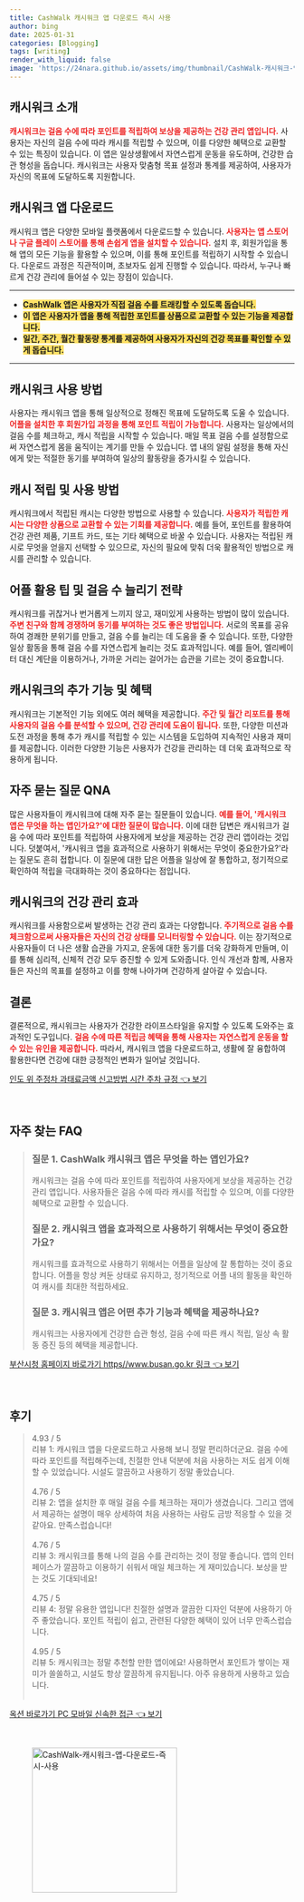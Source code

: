 ```yaml
---
title: CashWalk 캐시워크 앱 다운로드 즉시 사용
author: bing
date: 2025-01-31
categories: [Blogging]
tags: [writing]
render_with_liquid: false
image: 'https://24nara.github.io/assets/img/thumbnail/CashWalk-캐시워크-앱-다운로드-즉시-사용.webp'
---
```



<h2 id='캐시워크 소개'>캐시워크 소개</h2>

<p><b><span style="color: #ee2323;">캐시워크는 걸음 수에 따라 포인트를 적립하여 보상을 제공하는 건강 관리 앱입니다.</span></b> 사용자는 자신의 걸음 수에 따라 캐시를 적립할 수 있으며, 이를 다양한 혜택으로 교환할 수 있는 특징이 있습니다. 이 앱은 일상생활에서 자연스럽게 운동을 유도하며, 건강한 습관 형성을 돕습니다. 캐시워크는 사용자 맞춤형 목표 설정과 통계를 제공하여, 사용자가 자신의 목표에 도달하도록 지원합니다.</p>

<h2 id='캐시워크 앱 다운로드'>캐시워크 앱 다운로드</h2>

<p>캐시워크 앱은 다양한 모바일 플랫폼에서 다운로드할 수 있습니다. <b><span style="color: #ee2323;">사용자는 앱 스토어나 구글 플레이 스토어를 통해 손쉽게 앱을 설치할 수 있습니다.</span></b> 설치 후, 회원가입을 통해 앱의 모든 기능을 활용할 수 있으며, 이를 통해 포인트를 적립하기 시작할 수 있습니다. 다운로드 과정은 직관적이며, 초보자도 쉽게 진행할 수 있습니다. 따라서, 누구나 빠르게 건강 관리에 들어설 수 있는 장점이 있습니다.</p>

<hr />

<ul>
    <li><b><span style="background-color: #ffe066;">CashWalk 앱은 사용자가 직접 걸음 수를 트래킹할 수 있도록 돕습니다.</span></b></li>
    <li><b><span style="background-color: #ffe066;">이 앱은 사용자가 앱을 통해 적립한 포인트를 상품으로 교환할 수 있는 기능을 제공합니다.</span></b></li>
    <li><b><span style="background-color: #ffe066;">일간, 주간, 월간 활동량 통계를 제공하여 사용자가 자신의 건강 목표를 확인할 수 있게 돕습니다.</span></b></li>
</ul>

<hr />

<h2 id='캐시워크 사용 방법'>캐시워크 사용 방법</h2>

<p>사용자는 캐시워크 앱을 통해 일상적으로 정해진 목표에 도달하도록 도울 수 있습니다. <b><span style="color: #ee2323;">어플을 설치한 후 회원가입 과정을 통해 포인트 적립이 가능합니다.</span></b> 사용자는 일상에서의 걸음 수를 체크하고, 캐시 적립을 시작할 수 있습니다. 매일 목표 걸음 수를 설정함으로써 자연스럽게 몸을 움직이는 계기를 만들 수 있습니다. 앱 내의 알림 설정을 통해 자신에게 맞는 적절한 동기를 부여하여 일상의 활동량을 증가시킬 수 있습니다.</p>

<h2 id='캐시 적립 및 사용 방법'>캐시 적립 및 사용 방법</h2>

<p>캐시워크에서 적립된 캐시는 다양한 방법으로 사용할 수 있습니다. <b><span style="color: #ee2323;">사용자가 적립한 캐시는 다양한 상품으로 교환할 수 있는 기회를 제공합니다.</span></b> 예를 들어, 포인트를 활용하여 건강 관련 제품, 기프트 카드, 또는 기타 혜택으로 바꿀 수 있습니다. 사용자는 적립된 캐시로 무엇을 얻을지 선택할 수 있으므로, 자신의 필요에 맞춰 더욱 활용적인 방법으로 캐시를 관리할 수 있습니다.</p>

<h2 id='어플 활용 팁 및 걸음 수 늘리기 전략'>어플 활용 팁 및 걸음 수 늘리기 전략</h2>

<p>캐시워크를 귀찮거나 번거롭게 느끼지 않고, 재미있게 사용하는 방법이 많이 있습니다. <b><span style="color: #ee2323;">주변 친구와 함께 경쟁하며 동기를 부여하는 것도 좋은 방법입니다.</span></b> 서로의 목표를 공유하여 경쾌한 분위기를 만들고, 걸음 수를 늘리는 데 도움을 줄 수 있습니다. 또한, 다양한 일상 활동을 통해 걸음 수를 자연스럽게 늘리는 것도 효과적입니다. 예를 들어, 엘리베이터 대신 계단을 이용하거나, 가까운 거리는 걸어가는 습관을 기르는 것이 중요합니다.</p>

<h2 id='캐시워크의 추가 기능 및 혜택'>캐시워크의 추가 기능 및 혜택</h2>

<p>캐시워크는 기본적인 기능 외에도 여러 혜택을 제공합니다. <b><span style="color: #ee2323;">주간 및 월간 리포트를 통해 사용자의 걸음 수를 분석할 수 있으며, 건강 관리에 도움이 됩니다.</span></b> 또한, 다양한 미션과 도전 과정을 통해 추가 캐시를 적립할 수 있는 시스템을 도입하여 지속적인 사용과 재미를 제공합니다. 이러한 다양한 기능은 사용자가 건강을 관리하는 데 더욱 효과적으로 작용하게 됩니다.</p>

<h2 id='자주 묻는 질문 QNA'>자주 묻는 질문 QNA</h2>

<p>많은 사용자들이 캐시워크에 대해 자주 묻는 질문들이 있습니다. <b><span style="color: #ee2323;">예를 들어, '캐시워크 앱은 무엇을 하는 앱인가요?'에 대한 질문이 많습니다.</span></b> 이에 대한 답변은 캐시워크가 걸음 수에 따라 포인트를 적립하여 사용자에게 보상을 제공하는 건강 관리 앱이라는 것입니다. 덧붙여서, '캐시워크 앱을 효과적으로 사용하기 위해서는 무엇이 중요한가요?'라는 질문도 흔히 접합니다. 이 질문에 대한 답은 어플을 일상에 잘 통합하고, 정기적으로 확인하여 적립을 극대화하는 것이 중요하다는 점입니다.</p>

<h2 id='캐시워크의 건강 관리 효과'>캐시워크의 건강 관리 효과</h2>

<p>캐시워크를 사용함으로써 발생하는 건강 관리 효과는 다양합니다. <b><span style="color: #ee2323;">주기적으로 걸음 수를 체크함으로써 사용자들은 자신의 건강 상태를 모니터링할 수 있습니다.</span></b> 이는 장기적으로 사용자들이 더 나은 생활 습관을 가지고, 운동에 대한 동기를 더욱 강화하게 만들며, 이를 통해 심리적, 신체적 건강 모두 증진할 수 있게 도와줍니다. 인식 개선과 함께, 사용자들은 자신의 목표를 설정하고 이를 향해 나아가며 건강하게 살아갈 수 있습니다.</p>

<h2 id='결론'>결론</h2>

<p>결론적으로, 캐시워크는 사용자가 건강한 라이프스타일을 유지할 수 있도록 도와주는 효과적인 도구입니다. <b><span style="color: #ee2323;">걸음 수에 따른 적립금 혜택을 통해 사용자는 자연스럽게 운동을 할 수 있는 유인을 제공합니다.</span></b> 따라서, 캐시워크 앱을 다운로드하고, 생활에 잘 융합하여 활용한다면 건강에 대한 긍정적인 변화가 일어날 것입니다.</p>


<p><a class="click-button" title="인도 위 주정차 과태료금액 신고방법 시간 주차 규정" href="https://24nara.github.io/posts/%EC%9D%B8%EB%8F%84-%EC%9C%84-%EC%A3%BC%EC%A0%95%EC%B0%A8-%EA%B3%BC%ED%83%9C%EB%A3%8C%EA%B8%88%EC%95%A1-%EC%8B%A0%EA%B3%A0%EB%B0%A9%EB%B2%95-%EC%8B%9C%EA%B0%84-%EC%A3%BC%EC%B0%A8-%EA%B7%9C%EC%A0%95/" rel="dofollow">인도 위 주정차 과태료금액 신고방법 시간 주차 규정 👈 보기</a></p><br>
<h2 id='자주_찾는_FAQ'>자주 찾는 FAQ</h2>
<div itemscope="" itemtype="https://schema.org/FAQPage"> 
<blockquote> 
<div itemscope="" itemprop="mainEntity" itemtype="https://schema.org/Question"> 
<h3 itemprop="name">질문 1. CashWalk 캐시워크 앱은 무엇을 하는 앱인가요?</h3> 
<div itemscope="" itemprop="acceptedAnswer" itemtype="https://schema.org/Answer"> 
<span itemprop="text"> 
<p>캐시워크는 걸음 수에 따라 포인트를 적립하여 사용자에게 보상을 제공하는 건강 관리 앱입니다. 사용자들은 걸음 수에 따라 캐시를 적립할 수 있으며, 이를 다양한 혜택으로 교환할 수 있습니다.</p> 
</span> 
</div> 
</div> 

<div itemscope="" itemprop="mainEntity" itemtype="https://schema.org/Question"> 
<h3 itemprop="name">질문 2. 캐시워크 앱을 효과적으로 사용하기 위해서는 무엇이 중요한가요?</h3> 
<div itemscope="" itemprop="acceptedAnswer" itemtype="https://schema.org/Answer"> 
<span itemprop="text"> 
<p>캐시워크를 효과적으로 사용하기 위해서는 어플을 일상에 잘 통합하는 것이 중요합니다. 어플을 항상 켜둔 상태로 유지하고, 정기적으로 어플 내의 활동을 확인하여 캐시를 최대한 적립하세요.</p> 
</span> 
</div> 
</div> 

<div itemscope="" itemprop="mainEntity" itemtype="https://schema.org/Question"> 
<h3 itemprop="name">질문 3. 캐시워크 앱은 어떤 추가 기능과 혜택을 제공하나요?</h3> 
<div itemscope="" itemprop="acceptedAnswer" itemtype="https://schema.org/Answer"> 
<span itemprop="text"> 
<p>캐시워크는 사용자에게 건강한 습관 형성, 걸음 수에 따른 캐시 적립, 일상 속 활동 증진 등의 혜택을 제공합니다.</p> 
</span> 
</div> 
</div> 
</blockquote> 
</div>
<p><a class="click-button" title="부산시청 홈페이지 바로가기 https//www.busan.go.kr 링크" href="https://24nara.github.io/posts/%EB%B6%80%EC%82%B0%EC%8B%9C%EC%B2%AD-%ED%99%88%ED%8E%98%EC%9D%B4%EC%A7%80-%EB%B0%94%EB%A1%9C%EA%B0%80%EA%B8%B0-httpswww.busan.go.kr-%EB%A7%81%ED%81%AC/" rel="dofollow">부산시청 홈페이지 바로가기 https//www.busan.go.kr 링크 👈 보기</a></p><br>
<h2 id='후기'>후기</h2>
<div itemscope itemtype="https://schema.org/Product">
  <blockquote>
  <div itemprop="review" itemscope itemtype="https://schema.org/Review">
      <div itemprop="reviewRating" itemscope itemtype="https://schema.org/Rating"> <span itemprop="ratingValue">4.93</span> / <span itemprop="bestRating">5</span> </div>
      <span itemprop="reviewBody">리뷰 1: 캐시워크 앱을 다운로드하고 사용해 보니 정말 편리하더군요. 걸음 수에 따라 포인트를 적립해주는데, 친절한 안내 덕분에 처음 사용하는 저도 쉽게 이해할 수 있었습니다. 시설도 깔끔하고 사용하기 정말 좋았습니다.</span>
  </div>
  <br>
  <div itemprop="review" itemscope itemtype="https://schema.org/Review">
      <div itemprop="reviewRating" itemscope itemtype="https://schema.org/Rating"> <span itemprop="ratingValue">4.76</span> / <span itemprop="bestRating">5</span> </div>
      <span itemprop="reviewBody">리뷰 2: 앱을 설치한 후 매일 걸음 수를 체크하는 재미가 생겼습니다. 그리고 앱에서 제공하는 설명이 매우 상세하여 처음 사용하는 사람도 금방 적응할 수 있을 것 같아요. 만족스럽습니다!</span>
  </div>
  <br>
  <div itemprop="review" itemscope itemtype="https://schema.org/Review">
      <div itemprop="reviewRating" itemscope itemtype="https://schema.org/Rating"> <span itemprop="ratingValue">4.76</span> / <span itemprop="bestRating">5</span> </div>
      <span itemprop="reviewBody">리뷰 3: 캐시워크를 통해 나의 걸음 수를 관리하는 것이 정말 좋습니다. 앱의 인터페이스가 깔끔하고 이용하기 쉬워서 매일 체크하는 게 재미있습니다. 보상을 받는 것도 기대되네요!</span>
  </div>
  <br>
  <div itemprop="review" itemscope itemtype="https://schema.org/Review">
      <div itemprop="reviewRating" itemscope itemtype="https://schema.org/Rating"> <span itemprop="ratingValue">4.75</span> / <span itemprop="bestRating">5</span> </div>
      <span itemprop="reviewBody">리뷰 4: 정말 유용한 앱입니다! 친절한 설명과 깔끔한 디자인 덕분에 사용하기 아주 좋았습니다. 포인트 적립이 쉽고, 관련된 다양한 혜택이 있어 너무 만족스럽습니다.</span>
  </div>
  <br>
  <div itemprop="review" itemscope itemtype="https://schema.org/Review">
      <div itemprop="reviewRating" itemscope itemtype="https://schema.org/Rating"> <span itemprop="ratingValue">4.95</span> / <span itemprop="bestRating">5</span> </div>
      <span itemprop="reviewBody">리뷰 5: 캐시워크는 정말 추천할 만한 앱이에요! 사용하면서 포인트가 쌓이는 재미가 쏠쏠하고, 시설도 항상 깔끔하게 유지됩니다. 아주 유용하게 사용하고 있습니다.</span>
  </div>
  <br>
  </blockquote>
</div>
<p><a class="click-button" title="옥션 바로가기 PC 모바일 신속한 접근" href="https://24nara.github.io/posts/%EC%98%A5%EC%85%98-%EB%B0%94%EB%A1%9C%EA%B0%80%EA%B8%B0-PC-%EB%AA%A8%EB%B0%94%EC%9D%BC-%EC%8B%A0%EC%86%8D%ED%95%9C-%EC%A0%91%EA%B7%BC/" rel="dofollow">옥션 바로가기 PC 모바일 신속한 접근 👈 보기</a></p><br>
<figure class="image"><img src="https://24nara.github.io/assets/img/thumbnail/CashWalk-캐시워크-앱-다운로드-즉시-사용.webp" alt="CashWalk-캐시워크-앱-다운로드-즉시-사용" width="256" height="256"></figure>